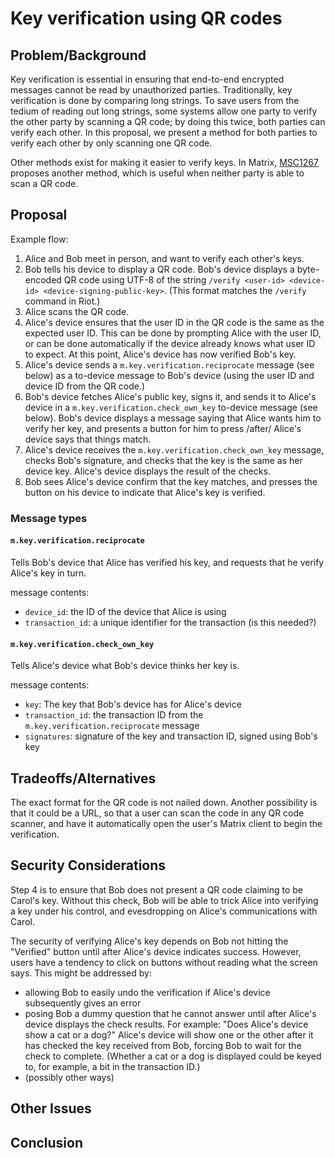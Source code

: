 Key verification using QR codes
===============================

Problem/Background
------------------

Key verification is essential in ensuring that end-to-end encrypted messages
cannot be read by unauthorized parties.  Traditionally, key verification is
done by comparing long strings.  To save users from the tedium of reading out
long strings, some systems allow one party to verify the other party by
scanning a QR code; by doing this twice, both parties can verify each other.
In this proposal, we present a method for both parties to verify each other by
only scanning one QR code.

Other methods exist for making it easier to verify keys.  In Matrix,
[MSC1267](https://github.com/matrix-org/matrix-doc/issues/1267) proposes
another method, which is useful when neither party is able to scan a QR code.

Proposal
--------

Example flow:

1. Alice and Bob meet in person, and want to verify each other's keys.
2. Bob tells his device to display a QR code.  Bob's device displays a
   byte-encoded QR code using UTF-8 of the string `/verify <user-id>
   <device-id> <device-signing-public-key>`.  (This format matches the
   `/verify` command in Riot.)
3. Alice scans the QR code.
4. Alice's device ensures that the user ID in the QR code is the same as the
   expected user ID.  This can be done by prompting Alice with the user ID, or
   can be done automatically if the device already knows what user ID to
   expect.  At this point, Alice's device has now verified Bob's key.
5. Alice's device sends a `m.key.verification.reciprocate` message (see below)
   as a to-device message to Bob's device (using the user ID and device ID from
   the QR code.)
6. Bob's device fetches Alice's public key, signs it, and sends it to Alice's
   device in a `m.key.verification.check_own_key` to-device message (see
   below).  Bob's device displays a message saying that Alice wants him to
   verify her key, and presents a button for him to press /after/ Alice's
   device says that things match.
7. Alice's device receives the `m.key.verification.check_own_key` message,
   checks Bob's signature, and checks that the key is the same as her device
   key.  Alice's device displays the result of the checks.
8. Bob sees Alice's device confirm that the key matches, and presses the button
   on his device to indicate that Alice's key is verified.

### Message types

#### `m.key.verification.reciprocate`

Tells Bob's device that Alice has verified his key, and requests that he verify
Alice's key in turn.

message contents:

- `device_id`: the ID of the device that Alice is using
- `transaction_id`: a unique identifier for the transaction (is this needed?)

#### `m.key.verification.check_own_key`

Tells Alice's device what Bob's device thinks her key is.

message contents:

- `key`: The key that Bob's device has for Alice's device
- `transaction_id`: the transaction ID from the
  `m.key.verification.reciprocate` message
- `signatures`: signature of the key and transaction ID, signed using Bob's key

Tradeoffs/Alternatives
----------------------

The exact format for the QR code is not nailed down.  Another possibility is
that it could be a URL, so that a user can scan the code in any QR code
scanner, and have it automatically open the user's Matrix client to begin the
verification.

Security Considerations
-----------------------

Step 4 is to ensure that Bob does not present a QR code claiming to be Carol's
key.  Without this check, Bob will be able to trick Alice into verifying a key
under his control, and evesdropping on Alice's communications with Carol.

The security of verifying Alice's key depends on Bob not hitting the "Verified"
button until after Alice's device indicates success.  However, users have a
tendency to click on buttons without reading what the screen says.  This might
be addressed by:

- allowing Bob to easily undo the verification if Alice's device subsequently
  gives an error
- posing Bob a dummy question that he cannot answer until after Alice's device
  displays the check results.  For example: "Does Alice's device show a cat or
  a dog?"  Alice's device will show one or the other after it has checked the
  key received from Bob, forcing Bob to wait for the check to complete.
  (Whether a cat or a dog is displayed could be keyed to, for example, a bit in
  the transaction ID.)
- (possibly other ways)

Other Issues
------------

Conclusion
----------
